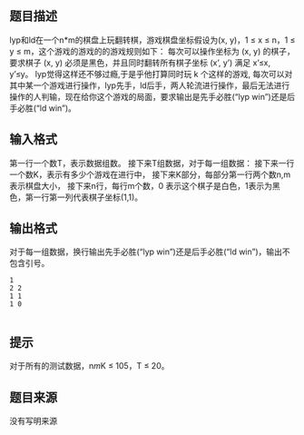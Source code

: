 


## 题目描述
lyp和ld在一个n*m的棋盘上玩翻转棋，游戏棋盘坐标假设为(x, y)，1 ≤ x ≤ n，1 ≤ y ≤ m，这个游戏的游戏的的游戏规则如下：
每次可以操作坐标为 (x, y) 的棋子，要求棋子 (x, y) 必须是黑色，并且同时翻转所有棋子坐标 (x’, y’) 满足 x’≤x, y’≤y。
lyp觉得这样还不够过瘾,于是乎他打算同时玩 k 个这样的游戏, 每次可以对其中某一个游戏进行操作，lyp先手，ld后手，两人轮流进行操作，最后无法进行操作的人判输，现在给你这个游戏的局面，要求输出是先手必胜(“lyp win”)还是后手必胜(“ld win”)。
## 输入格式
第一行一个数T，表示数据组数。
接下来T组数据，对于每一组数据：
接下来一行一个数K，表示有多少个游戏在进行中，
接下来K部分，每部分第一行两个数n,m表示棋盘大小，
接下来n行，每行m个数，0 表示这个棋子是白色，1表示为黑色，第一行第一列代表棋子坐标(1,1)。
## 输出格式
对于每一组数据，换行输出先手必胜(“lyp win”)还是后手必胜(“ld win”)，输出不包含引号。

```input11
1
2 2
1 1
1 0

```

```output1lyp win
```

## 提示
对于所有的测试数据，n*m*K ≤ 105，T ≤ 20。
## 题目来源
没有写明来源


